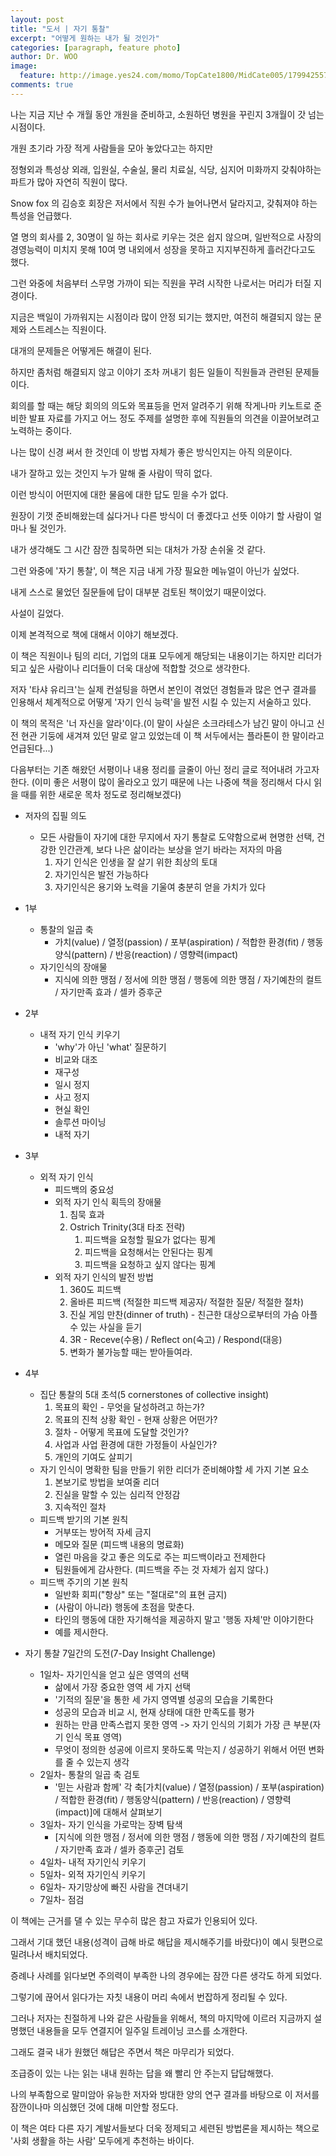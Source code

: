 ```yaml
---
layout: post
title: "도서 | 자기 통찰"
excerpt: "어떻게 원하는 내가 될 것인가"
categories: [paragraph, feature photo]
author: Dr. WOO
image:
  feature: http://image.yes24.com/momo/TopCate1800/MidCate005/179942557.jpg
comments: true
---
```


나는 지금 지난 수 개월 동안 개원을 준비하고, 소원하던 병원을 꾸린지 3개월이 갓 넘는 시점이다.   

개원 초기라 가장 적게 사람들을 모아 놓았다고는 하지만    

정형외과 특성상 외래, 입원실, 수술실, 물리 치료실, 식당, 심지어 미화까지 갖춰야하는 파트가 많아 자연히 직원이 많다.   

Snow fox 의 김승호 회장은 저서에서 직원 수가 늘어나면서 달라지고, 갖춰져야 하는 특성을 언급했다.   

열 명의 회사를 2, 30명이 일 하는 회사로 키우는 것은 쉽지 않으며, 일반적으로 사장의 경영능력이 미치지 못해 10여 명 내외에서 성장을 못하고 지지부진하게 흘러간다고도 했다.   

그런 와중에 처음부터 스무명 가까이 되는 직원을 꾸려 시작한 나로서는 머리가 터질 지경이다.   

지금은 백일이 가까워지는 시점이라 많이 안정 되기는 했지만, 여전히 해결되지 않는 문제와 스트레스는 직원이다.   

대개의 문제들은 어떻게든 해결이 된다.    

하지만 좀처럼 해결되지 않고 이야기 조차 꺼내기 힘든 일들이 직원들과 관련된 문제들이다.    

회의를 할 때는 해당 회의의 의도와 목표등을 먼저 알려주기 위해 작게나마 키노트로 준비한 발표 자료를 가지고 어느 정도 주제를 설명한 후에 직원들의 의견을 이끌어보려고 노력하는 중이다.   

나는 많이 신경 써서 한 것인데 이 방법 자체가 좋은 방식인지는 아직 의문이다.   

내가 잘하고 있는 것인지 누가 말해 줄 사람이 딱히 없다.   

이런 방식이 어떤지에 대한 물음에 대한 답도 믿을 수가 없다.    

원장이 기껏 준비해왔는데 싫다거나 다른 방식이 더 좋겠다고 선뜻 이야기 할 사람이 얼마나 될 것인가.   

내가 생각해도 그 시간 잠깐 침묵하면 되는 대처가 가장 손쉬울 것 같다.   

그런 와중에 '자기 통찰', 이 책은 지금 내게 가장 필요한 메뉴얼이 아닌가 싶었다.   

내게 스스로 물었던 질문들에 답이 대부분 검토된 책이었기 때문이었다.   



사설이 길었다.   

이제 본격적으로 책에 대해서 이야기 해보겠다.    

이 책은 직원이나 팀의 리더, 기업의 대표 모두에게 해당되는 내용이기는 하지만 리더가 되고 싶은 사람이나 리더들이 더욱 대상에 적합할 것으로 생각한다.   

저자 '타샤 유리크'는 실제 컨설팅을 하면서 본인이 겪었던 경험들과 많은 연구 결과를 인용해서 체계적으로 어떻게 '자기 인식 능력'을 발전 시킬 수 있는지 서술하고 있다.   

이 책의 목적은 '너 자신을 알라'이다.(이 말이 사실은 소크라테스가 남긴 말이 아니고 신전 현관 기둥에 새겨져 있던 말로 알고 있었는데 이 책 서두에서는 플라톤이 한 말이라고 언급된다...)   

다음부터는 기존 해왔던 서평이나 내용 정리를 글줄이 아닌 정리 글로 적어내려 가고자 한다. (이미 좋은 서평이 많이 올라오고 있기 때문에 나는 나중에 책을 정리해서 다시 읽을 때를 위한 새로운 목차 정도로 정리해보겠다)   

* 저자의 집필 의도    
    * 모든 사람들이 자기에 대한 무지에서 자기 통찰로 도약함으로써 현명한 선택, 건강한 인간관계, 보다 나은 삶이라는 보상을 얻기 바라는 저자의 마음   
        1. 자기 인식은 인생을 잘 살기 위한 최상의 토대   
        2. 자기인식은 발전 가능하다   
        3. 자기인식은 용기와 노력을 기울여 충분히 얻을 가치가 있다   
* 1부   
    * 통찰의 일곱 축   
        * 가치(value) / 열정(passion) / 포부(aspiration) / 적합한 환경(fit) / 행동양식(pattern) / 반응(reaction) / 영향력(impact)  
    * 자기인식의 장애물   
        * 지식에 의한 맹점 / 정서에 의한 맹점 / 행동에 의한 맹점 / 자기예찬의 컬트 / 자기만족 효과 / 셀카 증후군   
* 2부   
    * 내적 자기 인식 키우기   
        * 'why'가 아닌 'what' 질문하기   
        * 비교와 대조   
        * 재구성    
        * 일시 정지   
        * 사고 정지   
        * 현실 확인   
        * 솔루션 마이닝   
        * 내적 자기  
* 3부   
    * 외적 자기 인식   
        * 피드백의 중요성   
        * 외적 자기 인식 획득의 장애물   
            1. 침묵 효과   
            2. Ostrich Trinity(3대 타조 전략)    
                1. 피드백을 요청할 필요가 없다는 핑계   
                2. 피드백을 요청해서는 안된다는 핑계   
                3. 피드백을 요청하고 싶지 않다는 핑계   
        * 외적 자기 인식의 발전 방법   
            1. 360도 피드백   
            2. 올바른 피드백 (적절한 피드백 제공자/ 적절한 질문/ 적절한 절차)   
            3. 진실 게임 만찬(dinner of truth) - 친근한 대상으로부터의 가슴 아플 수 있는 사실을 듣기   
            4. 3R - Receve(수용) / Reflect on(숙고) / Respond(대응)   
            5. 변화가 불가능할 때는 받아들여라.   
* 4부   
    * 집단 통찰의 5대 초석(5 cornerstones of collective insight)   
        1. 목표의 확인 - 무엇을 달성하려고 하는가?   
        2. 목표의 진척 상황 확인 - 현재 상황은 어떤가?   
        3. 절차 - 어떻게 목표에 도달할 것인가?   
        4. 사업과 사업 환경에 대한 가정들이 사실인가?   
        5. 개인의 기여도 살피기   
    * 자기 인식이 명확한 팀을 만들기 위한 리더가 준비해야할 세 가지 기본 요소   
        1. 본보기로 방법을 보여줄 리더   
        2. 진실을 말할 수 있는 심리적 안정감   
        3. 지속적인 절차   
    * 피드백 받기의 기본 원칙   
        * 거부또는 방어적 자세 금지   
        * 메모와 질문 (피드백 내용의 명료화)   
        * 열린 마음을 갖고 좋은 의도로 주는 피드백이라고 전제한다   
        * 팀원들에게 감사한다. (피드백을 주는 것 자체가 쉽지 않다.)   
    * 피드백 주기의 기본 원칙   
        * 일반화 회피("항상" 또는 "절대로"의 표현 금지)   
        * (사람이 아니라) 행동에 초점을 맞춘다.   
        * 타인의 행동에 대한 자기해석을 제공하지 말고 '행동 자체'만 이야기한다   
        * 예를 제시한다.   

* 자기 통찰 7일간의 도전(7-Day Insight Challenge)   
    * 1일차- 자기인식을 얻고 싶은 영역의 선택   
        * 삶에서 가장 중요한 영역 세 가지 선택   
        * '기적의 질문'을 통한 세 가지 영역별 성공의 모습을 기록한다   
        * 성공의 모습과 비교 시, 현재 상태에 대한 만족도를 평가   
        * 원하는 만큼 만족스럽지 못한 영역 -> 자기 인식의 기회가 가장 큰 부분(자기 인식 목표 영역)   
        * 무엇이 정의한 성공에 이르지 못하도록 막는지 / 성공하기 위해서 어떤 변화를 줄 수 있는지 생각   
    * 2일차- 통찰의 일곱 축 검토   
        * '믿는 사람과 함께' 각 축[가치(value) / 열정(passion) / 포부(aspiration) / 적합한 환경(fit) / 행동양식(pattern) / 반응(reaction) / 영향력(impact)]에 대해서 살펴보기   
    * 3일차- 자기 인식을 가로막는 장벽 탐색   
        * [지식에 의한 맹점 / 정서에 의한 맹점 / 행동에 의한 맹점 / 자기예찬의 컬트 / 자기만족 효과 / 셀카 증후군] 검토   
    * 4일차- 내적 자기인식 키우기   
    * 5일차- 외적 자기인식 키우기   
    * 6일차- 자기망상에 빠진 사람을 견뎌내기   
    * 7일차- 점검   

이 책에는 근거를 댈 수 있는 무수히 많은 참고 자료가 인용되어 있다.   

그래서 기대 했던 내용(성격이 급해 바로 해답을 제시해주기를 바랐다)이 예시 뒷편으로 밀려나서 배치되었다.

증례나 사례를 읽다보면 주의력이 부족한 나의 경우에는 잠깐 다른 생각도 하게 되었다.  

그렇기에 끊어서 읽다가는 자칫 내용이 머리 속에서 번잡하게 정리될 수 있다.   

그러나 저자는 친절하게 나와 같은 사람들을 위해서, 책의 마지막에 이르러 지금까지 설명했던 내용들을 모두 연결지어 일주일 트레이닝 코스를 소개한다.   

그래도 결국 내가 원했던 해답은 주면서 책은 마무리가 되었다.   

조급증이 있는 나는 읽는 내내 원하는 답을 왜 빨리 안 주는지 답답해했다.   

나의 부족함으로 말미암아 유능한 저자와 방대한 양의 연구 결과를 바탕으로 이 저서를 잠깐이나마 의심했던 것에 대해 미안할 정도다.

이 책은 여타 다른 자기 계발서들보다 더욱 정제되고 세련된 방법론을 제시하는 책으로 '사회 생활을 하는 사람' 모두에게 추천하는 바이다.   



